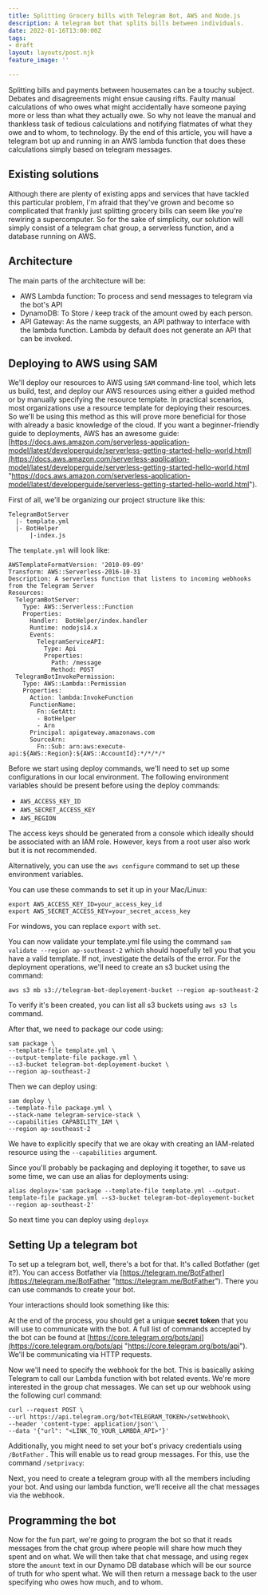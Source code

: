 ```yaml
---
title: Splitting Grocery bills with Telegram Bot, AWS and Node.js
description: A telegram bot that splits bills between individuals.
date: 2022-01-16T13:00:00Z
tags:
- draft
layout: layouts/post.njk
feature_image: ''

---
```

Splitting bills and payments between housemates can be a touchy subject. Debates and disagreements might ensue causing rifts. Faulty manual calculations of who owes what might accidentally have someone paying more or less than what they actually owe. So why not leave the manual and thankless task of tedious calculations and notifying flatmates of what they owe and to whom, to technology. By the end of this article, you will have a telegram bot up and running in an AWS lambda function that does these calculations simply based on telegram messages.

## Existing solutions

Although there are plenty of existing apps and services that have tackled this particular problem, I'm afraid that they've grown and become so complicated that frankly just splitting grocery bills can seem like you're rewiring a supercomputer. So for the sake of simplicity, our solution will simply consist of a telegram chat group, a serverless function, and a database running on AWS.

## Architecture

The main parts of the architecture will be:

* AWS Lambda function: To process and send messages to telegram via the bot's API
* DynamoDB: To Store / keep track of the amount owed by each person.
* API Gateway: As the name suggests, an API pathway to interface with the lambda function. Lambda by default does not generate an API that can be invoked.

## Deploying to AWS using SAM

We'll deploy our resources to AWS using `SAM` command-line tool, which lets us build, test, and deploy our AWS resources using either a guided method or by manually specifying the resource template. In practical scenarios, most organizations use a resource template for deploying their resources. So we'll be using this method as this will prove more beneficial for those with already a basic knowledge of the cloud. If you want a beginner-friendly guide to deployments, AWS has an awesome guide: [https://docs.aws.amazon.com/serverless-application-model/latest/developerguide/serverless-getting-started-hello-world.html](https://docs.aws.amazon.com/serverless-application-model/latest/developerguide/serverless-getting-started-hello-world.html "https://docs.aws.amazon.com/serverless-application-model/latest/developerguide/serverless-getting-started-hello-world.html").

First of all, we'll be organizing our project structure like this:

    TelegramBotServer
      |- template.yml
      |- BotHelper
          |-index.js

The `template.yml` will look like:

    AWSTemplateFormatVersion: '2010-09-09'
    Transform: AWS::Serverless-2016-10-31
    Description: A serverless function that listens to incoming webhooks from the Telegram Server 
    Resources:
      TelegramBotServer:
        Type: AWS::Serverless::Function
        Properties:
          Handler:  BotHelper/index.handler
          Runtime: nodejs14.x
          Events:
            TelegramServiceAPI:
              Type: Api
              Properties:
                Path: /message
                Method: POST
      TelegramBotInvokePermission:
        Type: AWS::Lambda::Permission
        Properties:
          Action: lambda:InvokeFunction
          FunctionName:
            Fn::GetAtt:
            - BotHelper 
            - Arn
          Principal: apigateway.amazonaws.com
          SourceArn:
            Fn::Sub: arn:aws:execute-api:${AWS::Region}:${AWS::AccountId}:*/*/*/*

Before we start using deploy commands, we'll need to set up some configurations in our local environment. The following environment variables should be present before using the deploy commands:

* `AWS_ACCESS_KEY_ID`
* `AWS_SECRET_ACCESS_KEY`
* `AWS_REGION`

The access keys should be generated from a console which ideally should be associated with an IAM role. However, keys from a root user also work but it is not recommended.

Alternatively, you can use the `aws configure` command to set up these environment variables.

You can use these commands to set it up in your Mac/Linux:

    export AWS_ACCESS_KEY_ID=your_access_key_id
    export AWS_SECRET_ACCESS_KEY=your_secret_access_key

For windows, you can replace `export` with `set`.

You can now validate your template.yml file using the command `sam validate --region ap-southeast-2` which should hopefully tell you that you have a valid template. If not, investigate the details of the error. For the deployment operations,  we'll need to create an s3 bucket using the command:

    aws s3 mb s3://telegram-bot-deployement-bucket --region ap-southeast-2

To verify it's been created, you can list all s3 buckets using `aws s3 ls` command.

After that, we need to package our code using:

    sam package \                                                  
    --template-file template.yml \     
    --output-template-file package.yml \
    --s3-bucket telegram-bot-deployement-bucket \                                 
    --region ap-southeast-2

Then we can deploy using:

    sam deploy \                                                                                                                   
    --template-file package.yml \
    --stack-name telegram-service-stack \    
    --capabilities CAPABILITY_IAM \
    --region ap-southeast-2

We have to explicitly specify that we are okay with creating an IAM-related resource using the `--capabilities` argument.

Since you'll probably be packaging and deploying it together, to save us some time, we can use an alias for deployments using:

    alias deployx='sam package --template-file template.yml --output-template-file package.yml --s3-bucket telegram-bot-deployement-bucket --region ap-southeast-2'

So next time you can deploy using `deployx`

## Setting Up a telegram bot

To set up a telegram bot, well, there's a bot for that. It's called Botfather (get it?). You can access Botfather via [https://telegram.me/BotFather](https://telegram.me/BotFather "https://telegram.me/BotFather"). There you can use commands to create your bot.

Your interactions should look something like this:

<screenshot>

At the end of the process, you should get a unique **secret** **token** that you will use to communicate with the bot. A full list of commands accepted by the bot can be found at [https://core.telegram.org/bots/api](https://core.telegram.org/bots/api "https://core.telegram.org/bots/api"). We'll be communicating via HTTP requests.

Now we'll need to specify the webhook for the bot. This is basically asking Telegram to call our Lambda function with bot related events. We're more interested in the group chat messages. We can set up our webhook using the following curl command:

    curl --request POST \
    --url https://api.telegram.org/bot<TELEGRAM_TOKEN>/setWebhook\
    --header 'content-type: application/json'\
    --data '{"url": "<LINK_TO_YOUR_LAMBDA_API>"}'

Additionally, you might need to set your bot's privacy credentials using `/BotFather` . This will enable us to read group messages. For this, use the command `/setprivacy`:

<screenshot>

Next, you need to create a telegram group with all the members including your bot. And using our lambda function, we'll receive all the chat messages via the webhook.

## Programming the bot

Now for the fun part, we're going to program the bot so that it reads messages from the chat group where people will share how much they spent and on what. We will then take that chat message, and using regex store the `amount` text in our Dynamo DB database which will be our source of truth for who spent what. We will then return a message back to the user specifying who owes how much, and to whom.